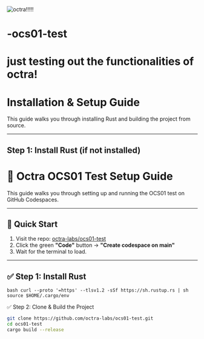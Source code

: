 ![octra!!!!!](https://github.com/user-attachments/assets/2a138e98-cf87-40ed-b64f-902876dc0b17)
 # -ocs01-test
 # just testing out the functionalities of octra!

# Installation & Setup Guide

This guide walks you through installing Rust and building the project from source.

---

## Step 1: Install Rust (if not installed)

# 🧪 Octra OCS01 Test Setup Guide

This guide walks you through setting up and running the OCS01 test on GitHub Codespaces.

---

## 🚀 Quick Start

1. Visit the repo: [octra-labs/ocs01-test](https://github.com/octra-labs/ocs01-test)
2. Click the green **"Code"** button → **"Create codespace on main"**
3. Wait for the terminal to load.

---

## ✅ Step 1: Install Rust

`bash
curl --proto '=https' --tlsv1.2 -sSf https://sh.rustup.rs | sh
source $HOME/.cargo/env `


✅ Step 2: Clone & Build the Project

```bash
git clone https://github.com/octra-labs/ocs01-test.git
cd ocs01-test
cargo build --release
